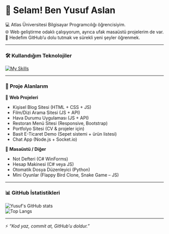# 👋 Selam! Ben Yusuf Aslan

💻 Atlas Üniversitesi Bilgisayar Programcılığı öğrencisiyim.  
🌐 Web geliştirme odaklı çalışıyorum, ayrıca ufak masaüstü projelerim de var.  
🚀 Hedefim GitHub’u dolu tutmak ve sürekli yeni şeyler öğrenmek.  

---

### 🛠️ Kullandığım Teknolojiler
[![My Skills](https://skillicons.dev/icons?i=html,css,js,cs,py,mysql,github,vscode,react,nodejs,bootstrap)](https://skillicons.dev)

---

### 📂 Proje Alanlarım
🔹 **Web Projeleri**
- Kişisel Blog Sitesi (HTML + CSS + JS)  
- Film/Dizi Arama Sitesi (JS + API)  
- Hava Durumu Uygulaması (JS + API)  
- Restoran Menü Sitesi (Responsive, Bootstrap)  
- Portfolyo Sitesi (CV & projeler için)  
- Basit E-Ticaret Demo (Sepet sistemi + ürün listesi)  
- Chat App (Node.js + Socket.io)  

🔹 **Masaüstü / Diğer**
- Not Defteri (C# WinForms)  
- Hesap Makinesi (C# veya JS)  
- Otomatik Dosya Düzenleyici (Python)  
- Mini Oyunlar (Flappy Bird Clone, Snake Game – JS)  

---

### 📊 GitHub İstatistikleri
![Yusuf's GitHub stats](https://github-readme-stats.vercel.app/api?username=YusufAslan&show_icons=true&theme=radical)  
![Top Langs](https://github-readme-stats.vercel.app/api/top-langs/?username=YusufAslan&layout=compact&theme=radical)

---

⚡ *“Kod yaz, commit at, GitHub’u doldur.”*
